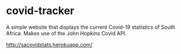# covid-tracker
A simple website that displays the current Covid-19 statistics of South Africa.
Makes use of the John Hopkins Covid API.

http://sacovidstats.herokuapp.com/

